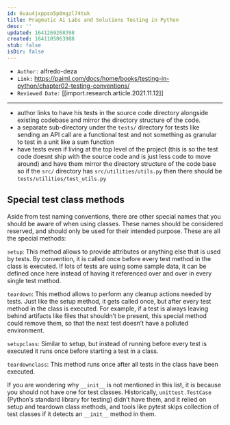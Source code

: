```yaml
---
id: 6vau4jxppso5p0ngzl74tuk
title: Pragmatic Ai Labs and Solutions Testing in Python
desc: ''
updated: 1641269268398
created: 1641105063988
stub: false
isDir: false
---
```



- `Author:` alfredo-deza
- `Link:` <https://paiml.com/docs/home/books/testing-in-python/chapter02-testing-conventions/>
- `Reviewed Date:` [[import.research.article.2021.11.12]]

---

- author links to have his tests in the source code directory alongside existing codebase and mirror the directory structure of the code.
- a separate sub-directory under the `tests/` directory for tests like sending an API call are a functional test and not something as granular to test in a unit like a sum function
- have tests even if living at the top level of the project (this is so the test code doesnt ship with the source code and is just less code to move around) and have them mirror the directory structure of the code base so if the `src/` directory has `src/utilities/utils.py` then there should be `tests/utilities/test_utils.py`

## Special test class methods

Aside from test naming conventions, there are other special names that you should be aware of when using classes. These names should be considered reserved, and should only be used for their intended purpose. These are all the special methods:

`setup`: This method allows to provide attributes or anything else that is used by tests. By convention, it is called once before every test method in the class is executed. If lots of tests are using some sample data, it can be defined once here instead of having it referenced over and over in every single test method.

`teardown`: This method allows to perform any cleanup actions needed by tests. Just like the setup method, it gets called once, but after every test method in the class is executed. For example, if a test is always leaving behind artifacts like files that shouldn’t be present, this special method could remove them, so that the next test doesn’t have a polluted environment.

`setupclass`: Similar to setup, but instead of running before every test is executed it runs once before starting a test in a class.

`teardownclass`: This method runs once after all tests in the class have been executed.

If you are wondering why `__init__` is not mentioned in this list, it is because you should not have one for test classes. Historically, `unittest.TestCase` (Python’s standard library for testing) didn’t have them, and it relied on setup and teardown class methods, and tools like pytest skips collection of test classes if it detects an `__init__` method in them.

